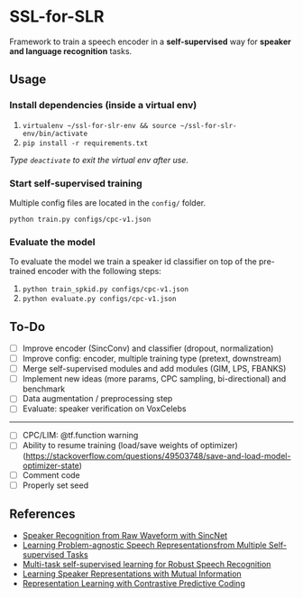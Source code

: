 # SSL-for-SLR

Framework to train a speech encoder in a **self-supervised** way for **speaker and language recognition** tasks.

## Usage

### Install dependencies (inside a virtual env)

1. `virtualenv ~/ssl-for-slr-env && source ~/ssl-for-slr-env/bin/activate`
2. `pip install -r requirements.txt`

*Type `deactivate` to exit the virtual env after use.*

### Start self-supervised training

Multiple config files are located in the `config/` folder.

```
python train.py configs/cpc-v1.json
```

### Evaluate the model

To evaluate the model we train a speaker id classifier on top of the pre-trained encoder with the following steps:

1. `python train_spkid.py configs/cpc-v1.json`
2. `python evaluate.py configs/cpc-v1.json`

## To-Do

- [ ] Improve encoder (SincConv) and classifier (dropout, normalization)
- [ ] Improve config: encoder, multiple training type (pretext, downstream)
- [ ] Merge self-supervised modules and add modules (GIM, LPS, FBANKS)
- [ ] Implement new ideas (more params, CPC sampling, bi-directional) and benchmark
- [ ] Data augmentation / preprocessing step
- [ ] Evaluate: speaker verification on VoxCelebs

---

- [ ] CPC/LIM: @tf.function warning
- [ ] Ability to resume training (load/save weights of optimizer) (https://stackoverflow.com/questions/49503748/save-and-load-model-optimizer-state)
- [ ] Comment code
- [ ] Properly set seed

## References

- [Speaker Recognition from Raw Waveform with SincNet](https://arxiv.org/abs/1808.00158)
- [Learning Problem-agnostic Speech Representationsfrom Multiple Self-supervised Tasks](https://arxiv.org/pdf/1904.03416.pdf)
- [Multi-task self-supervised learning for Robust Speech Recognition](https://arxiv.org/pdf/2001.09239.pdf)
- [Learning Speaker Representations with Mutual Information](https://arxiv.org/pdf/1812.00271.pdf)
- [Representation Learning with Contrastive Predictive Coding](https://arxiv.org/pdf/1807.03748.pdf)